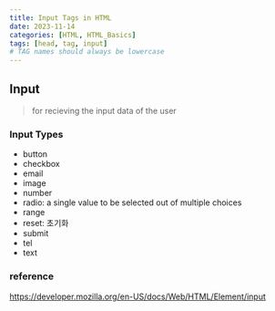 ```yaml
---
title: Input Tags in HTML
date: 2023-11-14
categories: [HTML, HTML_Basics]
tags: [head, tag, input]
# TAG names should always be lowercase
---
```


## Input

> for recieving the input data of the user

### Input Types

- button
- checkbox
- email
- image
- number
- radio: a single value to be selected out of multiple choices
- range
- reset: 초기화
- submit
- tel
- text

### reference

<https://developer.mozilla.org/en-US/docs/Web/HTML/Element/input>
